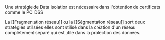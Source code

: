 Une stratégie de Data isolation est nécessaire dans l'obtention de certificats comme le PCI DSS

La [[Fragmentation réseau]] ou la [[Ségmentation réseau]] sont deux stratégies utilisées elles sont utilisé dans la création d'un réseau complètement séparé qui est utile dans la protection des données.
